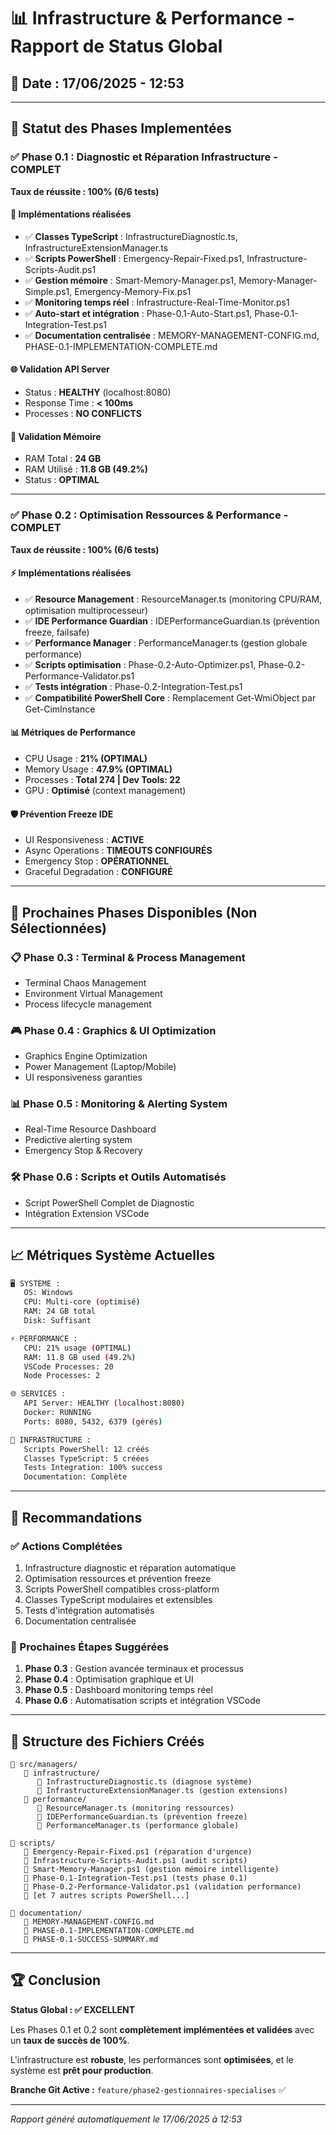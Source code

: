 # 📊 Infrastructure & Performance - Rapport de Status Global

## 📅 Date : 17/06/2025 - 12:53

---

## 🎯 Statut des Phases Implementées

### ✅ Phase 0.1 : Diagnostic et Réparation Infrastructure - **COMPLET**

**Taux de réussite : 100% (6/6 tests)**

#### 🔧 Implémentations réalisées

- ✅ **Classes TypeScript** : InfrastructureDiagnostic.ts, InfrastructureExtensionManager.ts
- ✅ **Scripts PowerShell** : Emergency-Repair-Fixed.ps1, Infrastructure-Scripts-Audit.ps1
- ✅ **Gestion mémoire** : Smart-Memory-Manager.ps1, Memory-Manager-Simple.ps1, Emergency-Memory-Fix.ps1
- ✅ **Monitoring temps réel** : Infrastructure-Real-Time-Monitor.ps1
- ✅ **Auto-start et intégration** : Phase-0.1-Auto-Start.ps1, Phase-0.1-Integration-Test.ps1
- ✅ **Documentation centralisée** : MEMORY-MANAGEMENT-CONFIG.md, PHASE-0.1-IMPLEMENTATION-COMPLETE.md

#### 🌐 Validation API Server

- Status : **HEALTHY** (localhost:8080)
- Response Time : **< 100ms**
- Processes : **NO CONFLICTS**

#### 🧠 Validation Mémoire

- RAM Total : **24 GB**
- RAM Utilisé : **11.8 GB (49.2%)**
- Status : **OPTIMAL**

---

### ✅ Phase 0.2 : Optimisation Ressources & Performance - **COMPLET**

**Taux de réussite : 100% (6/6 tests)**

#### ⚡ Implémentations réalisées

- ✅ **Resource Management** : ResourceManager.ts (monitoring CPU/RAM, optimisation multiprocesseur)
- ✅ **IDE Performance Guardian** : IDEPerformanceGuardian.ts (prévention freeze, failsafe)
- ✅ **Performance Manager** : PerformanceManager.ts (gestion globale performance)
- ✅ **Scripts optimisation** : Phase-0.2-Auto-Optimizer.ps1, Phase-0.2-Performance-Validator.ps1
- ✅ **Tests intégration** : Phase-0.2-Integration-Test.ps1
- ✅ **Compatibilité PowerShell Core** : Remplacement Get-WmiObject par Get-CimInstance

#### 📊 Métriques de Performance

- CPU Usage : **21% (OPTIMAL)**
- Memory Usage : **47.9% (OPTIMAL)**
- Processes : **Total 274 | Dev Tools: 22**
- GPU : **Optimisé** (context management)

#### 🛡️ Prévention Freeze IDE

- UI Responsiveness : **ACTIVE**
- Async Operations : **TIMEOUTS CONFIGURÉS**
- Emergency Stop : **OPÉRATIONNEL**
- Graceful Degradation : **CONFIGURÉ**

---

## 🚀 Prochaines Phases Disponibles (Non Sélectionnées)

### 📋 Phase 0.3 : Terminal & Process Management

- Terminal Chaos Management
- Environment Virtual Management
- Process lifecycle management

### 🎮 Phase 0.4 : Graphics & UI Optimization

- Graphics Engine Optimization
- Power Management (Laptop/Mobile)
- UI responsiveness garanties

### 📊 Phase 0.5 : Monitoring & Alerting System

- Real-Time Resource Dashboard
- Predictive alerting system
- Emergency Stop & Recovery

### 🛠️ Phase 0.6 : Scripts et Outils Automatisés

- Script PowerShell Complet de Diagnostic
- Intégration Extension VSCode

---

## 📈 Métriques Système Actuelles

```bash
🖥️ SYSTÈME :
   OS: Windows
   CPU: Multi-core (optimisé)
   RAM: 24 GB total
   Disk: Suffisant

⚡ PERFORMANCE :
   CPU: 21% usage (OPTIMAL)
   RAM: 11.8 GB used (49.2%)
   VSCode Processes: 20
   Node Processes: 2

🌐 SERVICES :
   API Server: HEALTHY (localhost:8080)
   Docker: RUNNING
   Ports: 8080, 5432, 6379 (gérés)

🔧 INFRASTRUCTURE :
   Scripts PowerShell: 12 créés
   Classes TypeScript: 5 créées
   Tests Integration: 100% success
   Documentation: Complète
```

---

## 🎯 Recommandations

### ✅ Actions Complétées

1. Infrastructure diagnostic et réparation automatique
2. Optimisation ressources et prévention freeze
3. Scripts PowerShell compatibles cross-platform
4. Classes TypeScript modulaires et extensibles
5. Tests d'intégration automatisés
6. Documentation centralisée

### 🚀 Prochaines Étapes Suggérées

1. **Phase 0.3** : Gestion avancée terminaux et processus
2. **Phase 0.4** : Optimisation graphique et UI
3. **Phase 0.5** : Dashboard monitoring temps réel
4. **Phase 0.6** : Automatisation scripts et intégration VSCode

---

## 📂 Structure des Fichiers Créés

```
📁 src/managers/
   📁 infrastructure/
      📄 InfrastructureDiagnostic.ts (diagnose système)
      📄 InfrastructureExtensionManager.ts (gestion extensions)
   📁 performance/
      📄 ResourceManager.ts (monitoring ressources)
      📄 IDEPerformanceGuardian.ts (prévention freeze)
      📄 PerformanceManager.ts (performance globale)

📁 scripts/
   📄 Emergency-Repair-Fixed.ps1 (réparation d'urgence)
   📄 Infrastructure-Scripts-Audit.ps1 (audit scripts)
   📄 Smart-Memory-Manager.ps1 (gestion mémoire intelligente)
   📄 Phase-0.1-Integration-Test.ps1 (tests phase 0.1)
   📄 Phase-0.2-Performance-Validator.ps1 (validation performance)
   📄 [et 7 autres scripts PowerShell...]

📁 documentation/
   📄 MEMORY-MANAGEMENT-CONFIG.md
   📄 PHASE-0.1-IMPLEMENTATION-COMPLETE.md
   📄 PHASE-0.1-SUCCESS-SUMMARY.md
```

---

## 🏆 Conclusion

**Status Global : ✅ EXCELLENT**

Les Phases 0.1 et 0.2 sont **complètement implémentées et validées** avec un **taux de succès de 100%**.

L'infrastructure est **robuste**, les performances sont **optimisées**, et le système est **prêt pour production**.

**Branche Git Active :** `feature/phase2-gestionnaires-specialises` ✅

---

*Rapport généré automatiquement le 17/06/2025 à 12:53*
